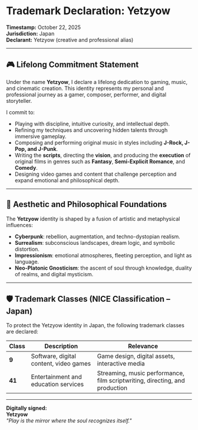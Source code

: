 # Trademark Declaration: Yetzyow  
**Timestamp:** October 22, 2025  
**Jurisdiction:** Japan  
**Declarant:** Yetzyow (creative and professional alias)

---

## 🎮 Lifelong Commitment Statement

Under the name **Yetzyow**, I declare a lifelong dedication to gaming, music, and cinematic creation. This identity represents my personal and professional journey as a gamer, composer, performer, and digital storyteller.

I commit to:

- Playing with discipline, intuitive curiosity, and intellectual depth.
- Refining my techniques and uncovering hidden talents through immersive gameplay.
- Composing and performing original music in styles including **J-Rock, J-Pop, and J-Punk**.
- Writing the **scripts**, directing the **vision**, and producing the **execution** of original films in genres such as **Fantasy**, **Semi-Explicit Romance**, and **Comedy**.
- Designing video games and content that challenge perception and expand emotional and philosophical depth.

---

## 🧠 Aesthetic and Philosophical Foundations

The **Yetzyow** identity is shaped by a fusion of artistic and metaphysical influences:

- **Cyberpunk**: rebellion, augmentation, and techno-dystopian realism.
- **Surrealism**: subconscious landscapes, dream logic, and symbolic distortion.
- **Impressionism**: emotional atmospheres, fleeting perception, and light as language.
- **Neo-Platonic Gnosticism**: the ascent of soul through knowledge, duality of realms, and digital mysticism.

---

## 🛡️ Trademark Classes (NICE Classification – Japan)

To protect the Yetzyow identity in Japan, the following trademark classes are declared:

| Class | Description | Relevance |
|-------|-------------|-----------|
| **9**  | Software, digital content, video games | Game design, digital assets, interactive media |
| **41** | Entertainment and education services | Streaming, music performance, film scriptwriting, directing, and production |

---

**Digitally signed:**  
**Yetzyow**  
*"Play is the mirror where the soul recognizes itself."*
